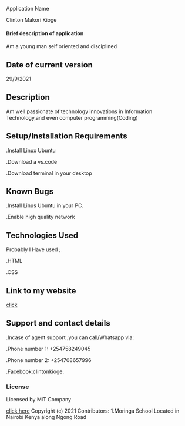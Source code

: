 Application Name

Clinton Makori Kioge

#### Brief description of application

Am a young man self oriented and disciplined

## Date of current version

29/9/2021

## Description

Am well passionate of technology innovations in
Information Technology,and even computer programming(Coding)

## Setup/Installation Requirements

.Install Linux Ubuntu

.Download a vs.code

.Download terminal in your desktop

## Known Bugs

.Install Linus Ubuntu in your PC.

.Enable high quality network

## Technologies Used

Probably I Have used ;

.HTML

.CSS

## Link to my website

[click](https://kingsly62.github.io/photography1/)

## Support and contact details

.Incase of agent support ,you can call/Whatsapp
via:

.Phone number 1: +254758249045

.Phone number 2: +254708657996

.Facebook:clintonkioge.

### License

Licensed by MIT Company

[click here](https://opensource.org/licenses/MIT/)
Copyright (c) 2021
Contributors:
1.Moringa School Located in Nairobi Kenya
along Ngong Road
